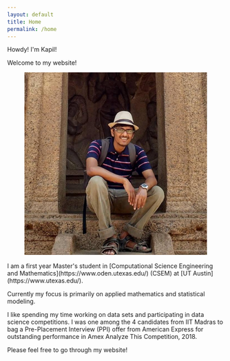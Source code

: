 ```yaml
---
layout: default
title: Home
permalink: /home
---
```


Howdy! I'm Kapil!

Welcome to my website!

<figure>
<img class="home" src="/assets/profile_pic.jpg" alt="Me">

</figure>
I am a first year Master's student in [Computational Science Engineering and Mathematics](https://www.oden.utexas.edu/) (CSEM) at [UT Austin](https://www.utexas.edu/).

Currently my focus is primarily on applied mathematics and statistical modeling.

I like spending my time working on data sets and participating in data science competitions.
I was one among the 4 candidates from IIT Madras to bag a Pre-Placement Interview (PPI) offer from American Express for outstanding performance in Amex Analyze This Competition, 2018.

Please feel free to go through my website!
